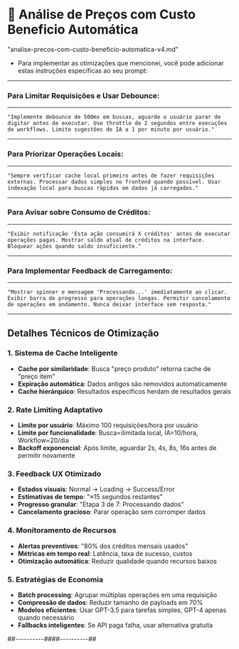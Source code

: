 # **🛒 Análise de Preços com Custo Beneficio Automática**
"analise-precos-com-custo-beneficio-automatica-v4.md"

- Para implementar as otimizações que mencionei, você pode adicionar estas instruções específicas ao seu prompt:

---

### **Para Limitar Requisições e Usar Debounce:**
---
```
"Implemente debounce de 500ms em buscas, aguarde o usuário parar de digitar antes de executar. Use throttle de 2 segundos entre execuções de workflows. Limite sugestões de IA a 1 por minuto por usuário."
```
---

### **Para Priorizar Operações Locais:**
---
```
"Sempre verificar cache local primeiro antes de fazer requisições externas. Processar dados simples no frontend quando possível. Usar indexação local para buscas rápidas em dados já carregados."
```
---

### **Para Avisar sobre Consumo de Créditos:**
---
```
"Exibir notificação 'Esta ação consumirá X créditos' antes de executar operações pagas. Mostrar saldo atual de créditos na interface. Bloquear ações quando saldo insuficiente."
```
---

### **Para Implementar Feedback de Carregamento:**
---
```
"Mostrar spinner e mensagem 'Processando...' imediatamente ao clicar. Exibir barra de progresso para operações longas. Permitir cancelamento de operações em andamento. Nunca deixar interface sem resposta."
```
---

## Detalhes Técnicos de Otimização

### **1. Sistema de Cache Inteligente**
- **Cache por similaridade**: Busca "preço produto" retorna cache de "preço item"
- **Expiração automática**: Dados antigos são removidos automaticamente  
- **Cache hierárquico**: Resultados específicos herdam de resultados gerais

### **2. Rate Limiting Adaptativo**
- **Limite por usuário**: Máximo 100 requisições/hora por usuário
- **Limite por funcionalidade**: Busca=ilimitada local, IA=10/hora, Workflow=20/dia
- **Backoff exponencial**: Após limite, aguardar 2s, 4s, 8s, 16s antes de permitir novamente

### **3. Feedback UX Otimizado**
- **Estados visuais**: Normal → Loading → Success/Error
- **Estimativas de tempo**: "≈15 segundos restantes"
- **Progresso granular**: "Etapa 3 de 7: Processando dados"
- **Cancelamento gracioso**: Parar operação sem corromper dados

### **4. Monitoramento de Recursos**
- **Alertas preventivos**: "80% dos créditos mensais usados"
- **Métricas em tempo real**: Latência, taxa de sucesso, custos
- **Otimização automática**: Reduzir qualidade quando recursos baixos

### **5. Estratégias de Economia**
- **Batch processing**: Agrupar múltiplas operações em uma requisição
- **Compressão de dados**: Reduzir tamanho de payloads em 70%
- **Modelos eficientes**: Usar GPT-3.5 para tarefas simples, GPT-4 apenas quando necessário
- **Fallbacks inteligentes**: Se API paga falha, usar alternativa gratuita

##----------####----------##
